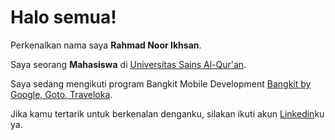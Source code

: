 # Halo semua! 

Perkenalkan nama saya **Rahmad Noor Ikhsan**.

Saya seorang **Mahasiswa** di [Universitas Sains Al-Qur'an](https://unsiq.ac.id/).

Saya sedang mengikuti program Bangkit Mobile Development [Bangkit by Google, Goto, Traveloka](https://www.dicoding.com/programs/bangkit).

Jika kamu tertarik untuk berkenalan denganku, silakan ikuti akun [Linkedin](https://www.linkedin.com/in/rahmad-noor-ikhsan-b40747221/)ku ya.

